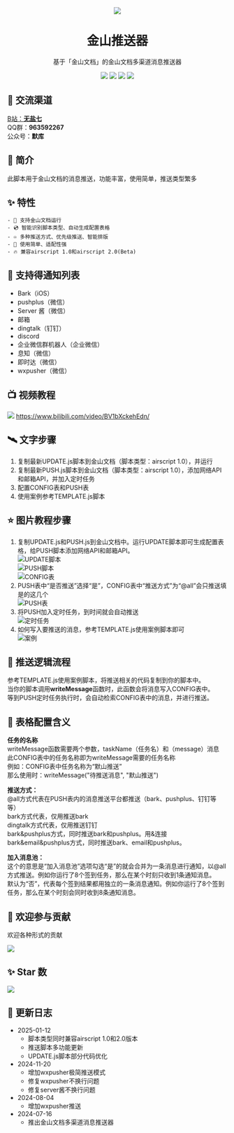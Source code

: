 <div align="center">
    <img src="https://socialify.git.ci/imoki/wpsPush/image?description=1&font=Rokkitt&forks=1&issues=1&language=1&owner=1&pattern=Circuit%20Board&pulls=1&stargazers=1&theme=Dark">
<h1>金山推送器</h1>
基于「金山文档」的金山文档多渠道消息推送器

<div id="shield">

[![][github-stars-shield]][github-stars-link]
[![][github-forks-shield]][github-forks-link]
[![][github-issues-shield]][github-issues-link]
[![][github-contributors-shield]][github-contributors-link]

<!-- SHIELD GROUP -->
</div>
</div>

## 🍻 交流渠道  
<a href="https://space.bilibili.com/3546828310055281">B站：**无盐七**</a>  
QQ群：**963592267**  
公众号：**默库**  
  
## 🎊 简介
此脚本用于金山文档的消息推送，功能丰富，使用简单，推送类型繁多  

## ✨ 特性
    - 📀 支持金山文档运行
    - 💿 智能识别脚本类型、自动生成配置表格
    - ♾️ 多种推送方式、优先级推送、智能排版
    - 💽 使用简单、适配性强
    - 🔥 兼容airscript 1.0和airscript 2.0(Beta)

## 💬 支持得通知列表
- Bark（iOS）
- pushplus（微信）
- Server 酱（微信）
- 邮箱
- dingtalk（钉钉）
- discord
- 企业微信群机器人（企业微信）
- 息知（微信）
- 即时达（微信）
- wxpusher（微信）

## 📺️ 视频教程
[![](https://img.shields.io/badge/金山推送器-无盐七-blue)](https://www.bilibili.com/video/BV1bXckehEdn) https://www.bilibili.com/video/BV1bXckehEdn/
  
## 🛰️ 文字步骤
1. 复制最新UPDATE.js脚本到金山文档（脚本类型：airscript 1.0），并运行
2. 复制最新PUSH.js脚本到金山文档（脚本类型：airscript 1.0），添加网络API和邮箱API，并加入定时任务
3. 配置CONFIG表和PUSH表
4. 使用案例参考TEMPLATE.js脚本

## ⭐ 图片教程步骤
1. 复制UPDATE.js和PUSH.js到金山文档中。运行UPDATE脚本即可生成配置表格，给PUSH脚本添加网络API和邮箱API。  
![UPDATE脚本](https://s3.bmp.ovh/imgs/2024/07/16/b4d980655d4168f6.png)  
![PUSH脚本](https://s3.bmp.ovh/imgs/2024/07/16/36aa5198fb951403.png)  
![CONFIG表](https://s3.bmp.ovh/imgs/2024/07/16/a6ffc1e2c2ae10d9.png)  
2. PUSH表中“是否推送”选择“是”，CONFIG表中“推送方式”为“@all”会只推送填是的这几个  
![PUSH表](https://s3.bmp.ovh/imgs/2024/07/16/99e82f4b3e32f486.png)  
3. 将PUSH加入定时任务，到时间就会自动推送  
![定时任务](https://s3.bmp.ovh/imgs/2024/07/16/875218c387ce1dc0.png)  
4. 如何写入要推送的消息，参考TEMPLATE.js使用案例脚本即可  
![案例](https://s3.bmp.ovh/imgs/2024/07/16/3d164eeddd09d30b.png)  

## 🚀 推送逻辑流程
参考TEMPLATE.js使用案例脚本，将推送相关的代码复制到你的脚本中。  
当你的脚本调用**writeMessage**函数时，此函数会将消息写入CONFIG表中。  
等到PUSH定时任务执行时，会自动检索CONFIG表中的消息，并进行推送。  

## 🧾 表格配置含义
**任务的名称**  
writeMessage函数需要两个参数，taskName（任务名）和（message）消息  
此CONFIG表中的任务名称即为writeMessage需要的任务名称  
例如：CONFIG表中任务名称为“默山推送”  
那么使用时：writeMessage("待推送消息", "默山推送")   
  
**推送方式：**  
@all方式代表在PUSH表内的消息推送平台都推送（bark、pushplus、钉钉等等）  
bark方式代表，仅用推送bark  
dingtalk方式代表，仅用推送钉钉  
bark&pushplus方式，同时推送bark和pushplus。用&连接  
bark&email&pushplus方式，同时推送bark、email和pushplus。  
  
**加入消息池：**  
这个的意思是“加入消息池”选项勾选“是”的就会合并为一条消息进行通知，以@all方式推送。例如你运行了8个签到任务，那么在某个时刻只收到1条通知消息。  
默认为“否”，代表每个签到结果都用独立的一条消息通知。例如你运行了8个签到任务，那么在某个时刻会同时收到8条通知消息。  

## 🤝 欢迎参与贡献
欢迎各种形式的贡献

[![][pr-welcome-shield]][pr-welcome-link]

<!-- ### 💗 感谢我们的贡献者
[![][github-contrib-shield]][github-contrib-link] -->


## ✨ Star 数

[![][starchart-shield]][starchart-link]

## 📝 更新日志 
- 2025-01-12
    * 脚本类型同时兼容airscript 1.0和2.0版本
    * 推送脚本多功能更新
    * UPDATE.js脚本部分代码优化
- 2024-11-20
    * 增加wxpusher极简推送模式
    * 修复wxpusher不换行问题
    * 修复server酱不换行问题
- 2024-08-04
    * 增加wxpusher推送
- 2024-07-16
    * 推出金山文档多渠道消息推送器

<!-- ## 📌 特别声明

- 本仓库发布的脚本仅用于测试和学习研究，禁止用于商业用途，不能保证其合法性，准确性，完整性和有效性，请根据情况自行判断。

- 本人对任何脚本问题概不负责，包括但不限于由任何脚本错误导致的任何损失或损害。

- 间接使用脚本的任何用户，包括但不限于建立VPS或在某些行为违反国家/地区法律或相关法规的情况下进行传播, 本人对于由此引起的任何隐私泄漏或其他后果概不负责。

- 请勿将本仓库的任何内容用于商业或非法目的，否则后果自负。

- 如果任何单位或个人认为该项目的脚本可能涉嫌侵犯其权利，则应及时通知并提供身份证明，所有权证明，我们将在收到认证文件后删除相关脚本。

- 任何以任何方式查看此项目的人或直接或间接使用该项目的任何脚本的使用者都应仔细阅读此声明。本人保留随时更改或补充此免责声明的权利。一旦使用并复制了任何相关脚本或Script项目的规则，则视为您已接受此免责声明。

**您必须在下载后的24小时内从计算机或手机中完全删除以上内容**

> ***您使用或者复制了本仓库且本人制作的任何脚本，则视为 `已接受` 此声明，请仔细阅读*** -->

<!-- LINK GROUP -->
[github-codespace-link]: https://codespaces.new/imoki/wpsPush
[github-codespace-shield]: https://github.com/imoki/wpsPush/blob/main/images/codespaces.png?raw=true
[github-contributors-link]: https://github.com/imoki/wpsPush/graphs/contributors
[github-contributors-shield]: https://img.shields.io/github/contributors/imoki/wpsPush?color=c4f042&labelColor=black&style=flat-square
[github-forks-link]: https://github.com/imoki/wpsPush/network/members
[github-forks-shield]: https://img.shields.io/github/forks/imoki/wpsPush?color=8ae8ff&labelColor=black&style=flat-square
[github-issues-link]: https://github.com/imoki/wpsPush/issues
[github-issues-shield]: https://img.shields.io/github/issues/imoki/wpsPush?color=ff80eb&labelColor=black&style=flat-square
[github-stars-link]: https://github.com/imoki/wpsPush/stargazers
[github-stars-shield]: https://img.shields.io/github/stars/imoki/wpsPush?color=ffcb47&labelColor=black&style=flat-square
[github-releases-link]: https://github.com/imoki/wpsPush/releases
[github-releases-shield]: https://img.shields.io/github/v/release/imoki/wpsPush?labelColor=black&style=flat-square
[github-release-date-link]: https://github.com/imoki/wpsPush/releases
[github-release-date-shield]: https://img.shields.io/github/release-date/imoki/wpsPush?labelColor=black&style=flat-square
[pr-welcome-link]: https://github.com/imoki/wpsPush/pulls
[pr-welcome-shield]: https://img.shields.io/badge/🤯_pr_welcome-%E2%86%92-ffcb47?labelColor=black&style=for-the-badge
[github-contrib-link]: https://github.com/imoki/wpsPush/graphs/contributors
[github-contrib-shield]: https://contrib.rocks/image?repo=imoki%2Fsign_script
[docker-pull-shield]: https://img.shields.io/docker/pulls/imoki/wpsPush?labelColor=black&style=flat-square
[docker-pull-link]: https://hub.docker.com/repository/docker/imoki/wpsPush
[docker-size-shield]: https://img.shields.io/docker/image-size/imoki/wpsPush?labelColor=black&style=flat-square
[docker-size-link]: https://hub.docker.com/repository/docker/imoki/wpsPush
[docker-stars-shield]: https://img.shields.io/docker/stars/imoki/wpsPush?labelColor=black&style=flat-square
[docker-stars-link]: https://hub.docker.com/repository/docker/imoki/wpsPush
[starchart-shield]: https://api.star-history.com/svg?repos=imoki/wpsPython&type=Date
[starchart-link]: https://api.star-history.com/svg?repos=imoki/wpsPython&type=Date

